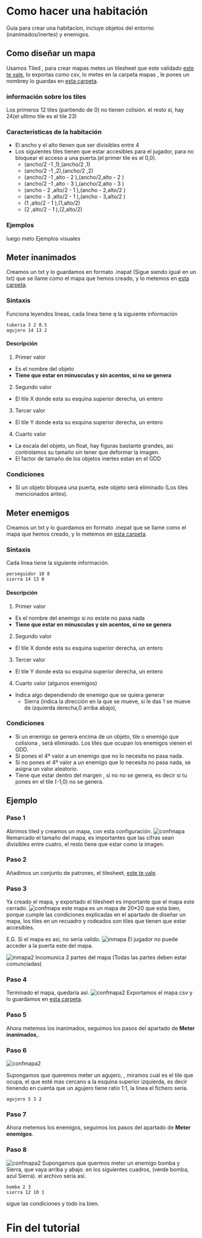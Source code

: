 # Como hacer una habitación
Guía para crear una habitacion, incluye  objetos del entorno (inanimados/inertes) y enemigos.
## Como diseñar un mapa
Usamos Tiled , para crear mapas metes un tilesheet que este validado [este te vale](../Proyecto/Material/tilesheet_zon1.png), lo exportas como csv, lo metes en la carpeta mapas , le pones un nombrey lo guardas en [esta carpeta](../Proyecto/Material/Maps).
### información sobre los tiles
Los primeros 12 tiles (partiendo de 0) no tienen colisión. el resto si, hay 24(el ultimo tile es el tile 23)
### Características de la habitación
- El ancho y el alto tienen que ser divisibles entre 4
- Los siguientes tiles tienen que estar accesibles para el jugador, para no bloquear el acceso a una puerta.(el primer tile es el 0,0).
  - (ancho/2 -1 ,1),(ancho/2 ,1)
  - (ancho/2 -1 ,2),(ancho/2 ,2)
  - (ancho/2 -1 ,alto - 2 ),(ancho/2,alto - 2 )
  - (ancho/2 -1 ,alto - 3 ),(ancho/2,alto - 3 )
  - (ancho - 2 ,alto/2 - 1 ),(ancho - 2,alto/2  )
  - (ancho - 3 ,alto/2 - 1 ),(ancho - 3,alto/2  )
  - (1 ,alto/2 - 1 ),(1,alto/2)
  - (2 ,alto/2 - 1 ),(2,alto/2)

### Ejemplos
luego meto Ejemplos visuales
## Meter inanimados
Creamos un txt y lo guardamos en formato .inapat (Sigue siendo igual en un txt) que se llame como el mapa que hemos creado, y lo metemos en [esta carpeta](../Proyecto/Material/Maps/Patrones).
### Sintaxis
Funciona leyendos lineas, cada linea tiene q la siguiente información
```
tuberia 3 2 0.5
agujero 14 13 2
```
#### Descripción
1. Primer valor
  - Es el nombre del objeto
  - **Tiene que estar en minusculas y sin acentos, si no se genera**
2. Segundo valor
  - El tile X donde esta su esquina superior derecha, un entero
3. Tercer valor
  - El tile Y donde esta su esquina superior derecha, un entero
4. Cuarto valor
  - La escala del objeto, un float, hay figuras bastante grandes, asi controlamos su tamaño sin tener que deformar la imagen.
  - El factor de tamaño de los objetos inertes estan en el GDD

### Condiciones
- Si un objeto bloquea una puerta, este objeto será eliminado (Los tiles mencionados antes).

## Meter enemigos
Creamos un txt y lo guardamos en formato .inepat que se llame como el mapa que hemos creado, y lo metemos en [esta carpeta](../Proyecto/Material/Maps/Patrones).
### Sintaxis
Cada linea tiene  la siguiente información.
```
perseguidor 10 8
sierra 14 13 0
```
#### Descripción
1. Primer valor
  - Es el nombre del enemigo si no existe no pasa nada
  - **Tiene que estar en minusculas y sin acentos, si no se genera**
2. Segundo valor
  - El tile X donde esta su esquina superior derecha, un entero
3. Tercer valor
  - El tile Y donde esta su esquina superior derecha, un entero
4. Cuarto valor (algunos enemigos)
  - Indica algo dependiendo de enemigo que se quiera generar
    - Sierra (indica la dirección en la que se mueve, si  le  das 1 se mueve de izquierda derecha,0 arriba abajo),

### Condiciones
- Si un enemigo se genera  encima de un objeto, tile o enemigo que colisiona , será eliminado. Los tiles que ocupan los enemigos vienen el GDD.
- Si pones el 4º valor a un enemigo que no lo necesita no pasa nada.
- Si no pones el 4º valor a un enemigo que lo necesita no pasa nada, se asigna un valor aleatorio.
- Tiene que estar dentro del margen , si no no se genera, es decir si tu pones en el tile (-1,0) no se genera.

## Ejemplo
### Paso 1
Abrimos tiled y creamos un mapa, con esta configuración.
![confmapa](/DocImg/confMapa.png)
Remarcado el tamaño del mapa, es importantes que las cifras sean divisibles entre cuatro, el resto tiene que estar como la imagen.
### Paso 2
Añadimos un conjunto de patrones, el tilesheet, [este te vale](../Proyecto/Material/tilesheet_zon1.png).
### Paso 3
Ya creado el mapa, y exportado el tilesheet es importante que el mapa este cerrado. ![confmapa](/DocImg/mapaCorrecto.png)
 este mapa es un mapa de 20*20 que esta bien, porque cumple las condiciones explicadas en el apartado de diseñar un mapa, los tiles en un recuadro y rodeados son tiles que tienen que estar accesibles.

 E.G. Si el mapa es así, no sería valido.
![inmapa](/DocImg/mapaInCorrecto.png)
El jugador no puede acceder a la puerta este del mapa.

![inmapa2](/DocImg/mapaInCorrecto2.png)
 Incomunica 2 partes del mapa (Todas las partes deben estar comunciadas)


### Paso 4
Terminado el mapa, quedaría así.
![confmapa2](/DocImg/mapaCorrecto2.png)
 Exportamos el mapa csv y lo guardamos en [esta carpeta](../Proyecto/Material/Maps).
### Paso 5
Ahora metemos los inanimados, seguimos los pasos del apartado de **Meter inanimados**,.
### Paso 6

![confmapa2](/DocImg/bujero.png)


Supongamos que queremos meter un agujero, , miramos cual es el tile que ocupa, el que esté mas cercano a la esquina superior izquierda, es decir tienendo en cuenta que un agujero tiene ratio 1:1, la linea el fichero sería.
```
agujero 5 3 2
```

### Paso 7
Ahora metemos los enemigos, seguimos los pasos del apartado de **Meter enemigos**.

### Paso 8
![confmapa2](/DocImg/enemigos.png)
Supongamos que quermos meter un enemigo bomba y  Sierra, que vaya arriba y abajo. en los siguientes cuadros, (verde bomba, azul Sierra). el archivo sería así.
```
bomba 2 3
sierra 12 10 1
```
sigue las condiciones y todo ira bien.
# Fin del tutorial
